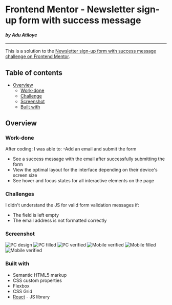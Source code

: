 # Frontend Mentor - Newsletter sign-up form with success message
#### *by Adu Atiloye*
---

This is a solution to the [Newsletter sign-up form with success message challenge on Frontend Mentor](https://www.frontendmentor.io/challenges/newsletter-signup-form-with-success-message-3FC1AZbNrv).
## Table of contents

- [Overview](#overview)
  - [Work-done](#Work-done)
  - [Challenge](#challenge)
  - [Screenshot](#screenshot)
  - [Built with](#built-with)

## Overview

### Work-done
After coding:
I was able to:
-Add an email and submit the form
- See a success message with the email after successfully submitting the form
- View the optimal layout for the interface depending on their device's screen size
- See hover and focus states for all interactive elements on the page

### Challenges
I didn't understand the JS for valid form validation messages if:
  - The field is left empty
  - The email address is not formatted correctly

### Screenshot

![PC design](assets/screenshots/email%20val%20pc%20main.jpeg)
![PC filled](assets/screenshots/email%20val%20pc%20fill.jpeg)
![PC verified](assets/screenshots/email%20val%20pc%20ver.jpeg)
![Mobile verified](assets/screenshots/email%20val%20mb%20main.jpeg)
![Mobile filled](assets/screenshots/email%20val%20mb%20fill.jpeg)
![Mobile verified](assets/screenshots/email%20val%20mb%20ver.jpeg)

### Built with

- Semantic HTML5 markup
- CSS custom properties
- Flexbox
- CSS Grid
- [React](https://reactjs.org/) - JS library




